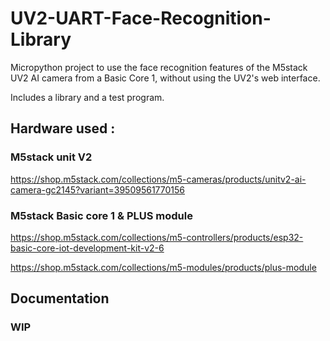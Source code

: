 # UV2-UART-Face-Recognition-Library
Micropython project to use the face recognition features of the M5stack UV2 AI camera from a Basic Core 1, without using the  UV2's web interface.

Includes a library and a test program.

## Hardware used : 
### M5stack unit V2

https://shop.m5stack.com/collections/m5-cameras/products/unitv2-ai-camera-gc2145?variant=39509561770156

### M5stack Basic core 1 & PLUS module 

https://shop.m5stack.com/collections/m5-controllers/products/esp32-basic-core-iot-development-kit-v2-6

https://shop.m5stack.com/collections/m5-modules/products/plus-module

## Documentation 
### WIP 
